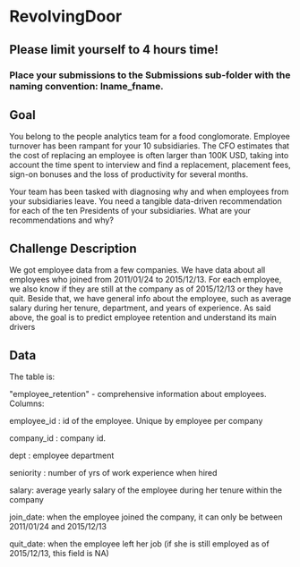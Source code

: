 # RevolvingDoor
## Please limit yourself to 4 hours time!
### Place your submissions to the Submissions sub-folder with the naming convention: lname_fname.


## Goal

You belong to the people analytics team for a food conglomorate. Employee turnover has been rampant for your 10 subsidiaries. The CFO estimates that the cost of replacing an employee is often larger than 100K USD, taking into account the time spent to interview and find a replacement, placement fees, sign-on bonuses and the loss of productivity for several months.

Your team has been tasked with diagnosing why and when employees from your subsidiaries leave. You need a tangible data-driven recommendation for each of the ten Presidents of your subsidiaries. What are your recommendations and why?


## Challenge Description

We got employee data from a few companies. We have data about all employees who joined from 2011/01/24 to 2015/12/13. For each employee, we also know if they are still at the company as of 2015/12/13 or they have quit. Beside that, we have general info about the employee, such as average salary during her tenure, department, and years of experience.
As said above, the goal is to predict employee retention and understand its main drivers

## Data

The table is:

"employee_retention" - comprehensive information about employees.
Columns:

employee_id : id of the employee. Unique by employee per company 

company_id : company id. 

dept : employee department 

seniority : number of yrs of work experience when hired 

salary: average yearly salary of the employee during her tenure within the company 

join_date: when the employee joined the company, it can only be between 2011/01/24 and 2015/12/13 

quit_date: when the employee left her job (if she is still employed as of 2015/12/13, this field is NA)
